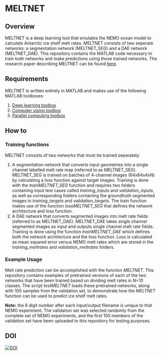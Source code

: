 # MELTNET

## Overview
MELTNET is a deep learning tool that emulates the NEMO ocean model to calculate Antarctic ice shelf melt rates. MELTNET consists of two seperate networks: a segmentation network (MELTNET_SEG) and a DAE network (MELTNET_DAE). This repository contains the MATLAB code necessary to train both networks and make predictions using those trained networks. The research paper describing MELTNET can be found [here](https://tc.copernicus.org/preprints/tc-2021-396/).

## Requirements
MELTNET is written entirely in MATLAB and makes use of the following MATLAB toolboxes:
1. [Deep learning toolbox](https://uk.mathworks.com/products/deep-learning.html)
2. [Computer vision toolbox](https://uk.mathworks.com/products/computer-vision.html)
3. [Parallel computing toolbox](https://uk.mathworks.com/products/parallel-computing.html)

## How to
### Training functions
MELTNET consists of two networks that must be trained seperately: 
1. A segmentation network that converts input geometries into a single channel labelled melt rate map (referred to as MELTNET_SEG). MELTNET_SEG is trained on batches of 4-channel images (64x64x4xN) by calculating a loss function against target images. Training is done with the *trainMELTNET_SEG* function and requires two folders containing input test cases called *training_inputs* and *validation_inputs*, as well as corresponding folders containing the groundtruth segmented images in *training_targets* and *validation_targets*. The train function makes use of the function *lossMELTNET_SEG* that defines the network architecture and loss function.
2. A DAE network that converts segmented images into melt rate fields (referred to as MELTNET_DAE). MELTNET_DAE takes single channel segmented images as input and outputs single channel melt rate fields. Training is done using the function *trainMELTNET_DAE* which defines both the network architecture and the loss function. Loss is calculated as mean squared error versus NEMO melt rates which are stored in the *training_meltrates* and *validation_meltrates* folders.

### Example Usage
Melt rate prediction can be accomplished with the function *MELTNET*. This repository contains examples of pretrained versions of each of the two networks that have been trained based on dividing melt rates in *N=10* classes. The script *testMELTNET* loads these pretrained networks, along with 100 samples from the validation set, to demonstrate how the *MELTNET* function can be used to predict ice shelf melt rates.



**Note:** the 6 digit number after each input/output filename is unique to that NEMO experiment. The validation set was selected randomly from the complete set of NEMO experiments, and the first 100 members of the validation set have been uploaded to this repository for testing purposes.

## DOI
[![DOI](https://zenodo.org/badge/524994872.svg)](https://zenodo.org/badge/latestdoi/524994872)

